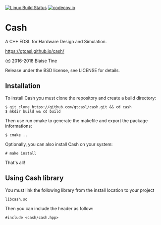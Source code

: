 [![Linux Build Status](https://travis-ci.org/gtcasl/cash.png?branch=master)](https://travis-ci.org/gtcasl/cash) 
[![codecov.io](http://codecov.io/github/gtcasl/cash/coverage.svg?branch=master)](http://codecov.io/github/gtcasl/cash?branch=master)

# Cash

A C++ EDSL for Hardware Design and Simulation.

https://gtcasl.github.io/cash/

(c) 2016-2018 Blaise Tine

Release under the BSD license, see LICENSE for details.

Installation
------------
To install Cash you must clone the repository and create a build directory:

    $ git clone https://github.com/gtcasl/cash.git && cd cash
    $ mkdir build && cd build

Then use run cmake to generate the makefile and export the package informations:

    $ cmake ..

Optionally, you can also install Cash on your system:

    # make install
    
That's all!

Using Cash library
-------------------
You must link the following library from the install location to your project

    libcash.so

Then you can include the header as follow:

    #include <cash/cash.hpp>
